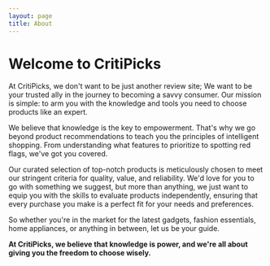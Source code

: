 ```yaml
---
layout: page
title: About
---
```


# Welcome to CritiPicks

At CritiPicks, we don't want to be just another review site; We want to be your trusted ally in the journey to becoming a savvy consumer. Our mission is simple: to arm you with the knowledge and tools you need to choose products like an expert.  


  We believe that knowledge is the key to empowerment. That's why we go beyond product recommendations to teach you the principles of intelligent shopping. From understanding what features to prioritize to spotting red flags, we've got you covered.  


  Our curated selection of top-notch products is meticulously chosen to meet our stringent criteria for quality, value, and reliability. We'd love for you to go with something we suggest, but more than anything, we just want to equip you with the skills to evaluate products independently, ensuring that every purchase you make is a perfect fit for your needs and preferences.  


  So whether you're in the market for the latest gadgets, fashion essentials, home appliances, or anything in between, let us be your guide.  


  **At CritiPicks, we believe that knowledge is power, and we're all about giving you the freedom to choose wisely.**  
